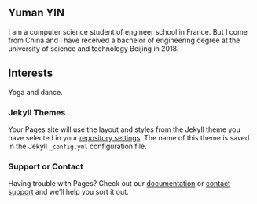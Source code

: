## Yuman YIN

I am a computer science student of engineer school in France. But I come from China and I have received a bachelor of engineering degree at the university of science and technology Beijing in 2018. 

## Interests

Yoga and dance.

### Jekyll Themes

Your Pages site will use the layout and styles from the Jekyll theme you have selected in your [repository settings](https://github.com/YumanYIN/yumanyin.github.io/settings). The name of this theme is saved in the Jekyll `_config.yml` configuration file.

### Support or Contact

Having trouble with Pages? Check out our [documentation](https://help.github.com/categories/github-pages-basics/) or [contact support](https://github.com/contact) and we’ll help you sort it out.
